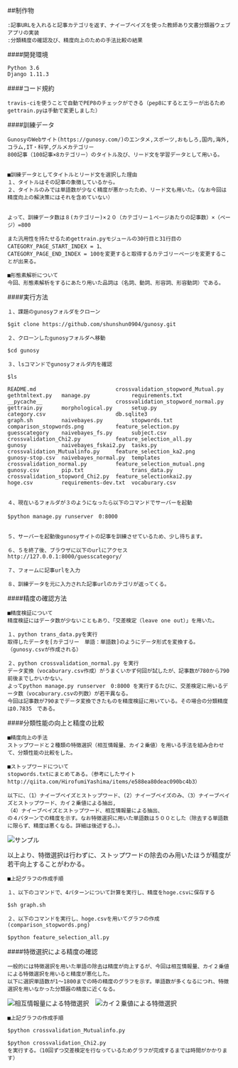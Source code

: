 
##制作物
```
:記事URLを入れると記事カテゴリを返す、ナイーブベイズを使った教師あり文書分類器ウェブアプリの実装
:分類精度の確認及び、精度向上のための手法比較の結果
```
####開発環境
```
Python 3.6
Django 1.11.3
```
####コード規約
```
travis-ciを使うことで自動でPEP8のチェックができる（pep8にするとエラーが出るためgettrain.pyは手動で変更しました）
```
####訓練データ
```
GunosyのWebサイト(https://gunosy.com/)のエンタメ,スポーツ,おもしろ,国内,海外,コラム,IT・科学,グルメカテゴリー
800記事（100記事×8カテゴリー）のタイトル及び、リード文を学習データとして用いる。


■訓練データとしてタイトルとリード文を選択した理由
１、タイトルはその記事の象徴しているから。
２、タイトルのみでは単語数が少なく精度が悪かったため、リード文も用いた。（なお今回は精度向上の解決策にはそれを含めていない）


よって、訓練データ数は８(カテゴリー)×２０（カテゴリー１ページあたりの記事数）×（ページ）=800

また汎用性を持たせるためgettrain.pyモジュールの30行目と31行目のCATEGORY_PAGE_START_INDEX = 1、
CATEGORY_PAGE_END_INDEX = 100を変更すると取得するカテゴリーページを変更することが出来る。

■形態素解析について
今回、形態素解析をするにあたり用いた品詞は（名詞、動詞、形容詞、形容動詞）である。
```

####実行方法
```
１、課題のgunosyフォルダをクローン  

$git clone https://github.com/shunshun0904/gunosy.git  

２、クローンしたgunosyフォルダへ移動  

$cd gunosy    

３、lsコマンドでgunosyフォルダ内を確認  

$ls

README.md                         crossvalidation_stopword_Mutual.py  gethtmltext.py   manage.py             requirements.txt
__pycache__                       crossvalidation_stopword_normal.py  gettrain.py      morphological.py      setup.py
category.csv                      db.sqlite3                          graph.sh         naivebayes.py         stopwords.txt
comparison_stopwords.png          feature_selection.py                guesscategory    naivebayes_fs.py      subject.csv
crossvalidation_Chi2.py           feature_selection_all.py            gunosy           naivebayes_fskai2.py  tasks.py
crossvalidation_Mutualinfo.py     feature_selection_ka2.png           gunosy-stop.csv  naivebayes_normal.py  templates
crossvalidation_normal.py         feature_selection_mutual.png        gunosy.csv       pip.txt               trans_data.py
crossvalidation_stopword_Chi2.py  feature_selectionkai2.py            hoge.csv         requirements-dev.txt  vocaburary.csv


４、現在いるフォルダが３のようになったら以下のコマンドでサーバーを起動  

$python manage.py runserver　0:8000　


５、サーバーを起動後gunosyサイトの記事を訓練させているため、少し待ちます。  

６、５を終了後、ブラウザに以下のurlにアクセス  
http://127.0.0.1:8000/guesscategory/

７、フォームに記事urlを入力  

８、訓練データを元に入力された記事urlのカテゴリが返ってくる。

```

####精度の確認方法
```
■精度検証について
精度検証にはデータ数が少ないこともあり、「交差検定（leave one out）」を用いた。

１、python trans_data.pyを実行
取得したデータを[カテゴリー　単語：単語数]のようにデータ形式を変換する。（gunosy.csvが作成される）

２、python crossvalidation_normal.py を実行
データ変換（vocaburary.csv作成）がうまくいかず何回が試したが、記事数が780から790前後までしかいかない。
よってpython manage.py runserver　0:8000 を実行するたびに、交差検定に用いるデータ数（vocaburary.csvの列数）が若干異なる。
今回は記事数が790までデータ変換できたものを精度検証に用いている。その場合の分類精度は0.7835　である。
```


####分類性能の向上と精度の比較
```
■精度向上の手法
ストップワードと２種類の特徴選択（相互情報量、カイ２乗値）を用いる手法を組み合わせて、分類性能の比較をした。

■ストップワードについて
stopwords.txtにまとめてある。（参考にしたサイトhttp://qiita.com/HirofumiYashima/items/e588ea80deac090bc4b3）

以下に、（1）ナイーブベイズとストップワード、(2）ナイーブベイズのみ、（3）ナイーブベイズとストップワード、カイ２乗値による抽出,
（4）ナイーブベイズとストップワード、相互情報量による抽出、
の４パターンでの精度を示す。なお特徴選択に用いた単語数は５００とした（除去する単語数に限らず、精度は悪くなる。詳細は後述する。）。

```

<img src="https://user-images.githubusercontent.com/25298659/29155355-98bc063a-7dd6-11e7-9118-7b06561e703c.png"  title="サンプル" >

以上より、特徴選択は行わずに、ストップワードの除去のみ用いたほうが精度が若干向上することがわかる。

```
■上記グラフの作成手順

１、以下のコマンドで、4パターンについて計算を実行し、精度をhoge.csvに保存する

$sh graph.sh

２、以下のコマンドを実行し、hoge.csvを用いてグラフの作成  (comparison_stopwords.png)

$python feature_selection_all.py

```
####特徴選択による精度の確認
```
一般的には特徴選択を用いた単語の除去は精度が向上するが、今回は相互情報量、カイ２乗値による特徴選択を用いると精度が悪化した。
以下に選択単語数が1〜1800までの時の精度のグラフを示す。単語数が多くなるにつれ、特徴選択を用いなかった分類器の精度に近くなる。
```

<img src="https://user-images.githubusercontent.com/25298659/29155366-b543ef8e-7dd6-11e7-92f8-78dcf2495ef7.png"  title="相互情報量による特徴選択" >　<img src="https://user-images.githubusercontent.com/25298659/29155370-bd570f1c-7dd6-11e7-802f-ae1272bc9c0c.png"  title="カイ２乗値による特徴選択" >　

```
■上記グラフの作成手順

$python crossvalidation_Mutualinfo.py

$python crossvalidation_Chi2.py
を実行する。（10回ずつ交差検定を行なっているためグラフが完成するまでは時間がかかります）   
```     
